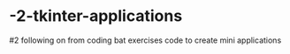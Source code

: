 # -2-tkinter-applications
#2 following on from coding bat exercises
code to create mini applications
